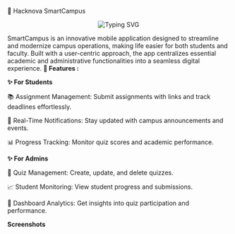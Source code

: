 🚀 Hacknova SmartCampus

<p align="center"> <img src="https://readme-typing-svg.herokuapp.com?size=25&center=true&vCenter=true&width=500&height=70&lines=Welcome+to+SmartCampus!;Streamlining+Campus+Life;Empowering+Students+and+Faculty" alt="Typing SVG" /> </p>
SmartCampus is an innovative mobile application designed to streamline and modernize campus operations, making life easier for both students and faculty. Built with a user-centric approach, the app centralizes essential academic and administrative functionalities into a seamless digital experience.
<b>📱 Features : </b>

<b>✨ For Students</b>

📚 Assignment Management: Submit assignments with links and track deadlines effortlessly.

🔔 Real-Time Notifications: Stay updated with campus announcements and events.

📊 Progress Tracking: Monitor quiz scores and academic performance.


<b>✨ For Admins</b>

📝 Quiz Management: Create, update, and delete quizzes.

📈 Student Monitoring: View student progress and submissions.

🚀 Dashboard Analytics: Get insights into quiz participation and performance.


<b> Screenshots </b>
